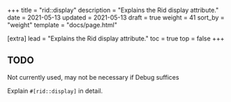 +++
title = "rid::display"
description = "Explains the Rid display attribute."
date = 2021-05-13
updated = 2021-05-13
draft = true
weight = 41
sort_by = "weight"
template = "docs/page.html"

[extra]
lead = "Explains the Rid display attribute."
toc = true
top = false
+++

## TODO

Not currently used, may not be necessary if Debug suffices

Explain `#[rid::display]` in detail.
